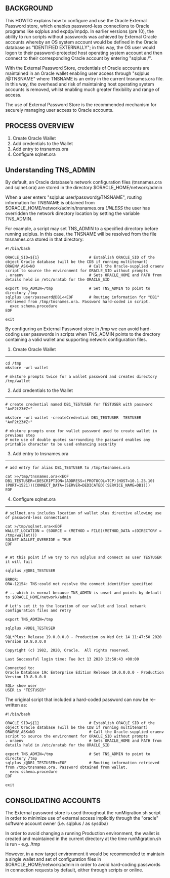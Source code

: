 BACKGROUND
----------
This HOWTO explains how to configure and use the Oracle External Password store, which enables password-less connections to Oracle programs like sqlplus and expdp/impdp. In earlier versions (pre 10), the ability to run scripts without passwords was achieved by External Oracle accounts whereby an OS system account would be defined in the Oracle database as "IDENTIFIED EXTERNALLY"; in this way, the OS user would logon to their password-protected host operating system account and then connect to their corresponding Oracle account by entering "sqlplus /". 

With the External Password Store, credentials of Oracle accounts are maintained in an Oracle wallet enabling user access through "sqlplus /@TNSNAME" where TNSNAME is an entry in the current tnsnames.ora file. In this way, the overhead and risk of maintaining host operating system accounts is removed, whilst enabling much greater flexibility and range of access.

The use of External Password Store is the recommended mechanism for securely managing user access to Oracle accounts.


PROCESS OVERVIEW
----------------
1. Create Oracle Wallet
2. Add credentials to the Wallet
3. Add entry to tnsnames.ora 
4. Configure sqlnet.ora


Understanding TNS_ADMIN
-----------------------
By default, an Oracle database's network configuration files (tnsnames.ora and sqlnet.ora) are stored in the directory $ORACLE_HOME/network/admin

When a user enters "sqlplus user/password@TNSNAME", routing information for TNSNAME is obtained from $ORACLE_HOME/network/admin/tnsnames.ora *UNLESS* the user has overridden the network directory location by setting the variable TNS_ADMIN.

For example, a script may set TNS_ADMIN to a specified directory before running sqlplus. In this case, the TNSNAME will be resolved from the file tnsnames.ora stored in that directory:

```
#!/bin/bash

ORACLE_SID=${1}                      # Establish ORACLE_SID of the object Oracle database (will be the CDB if running multitenant)
ORAENV_ASK=NO                        # Call the Oracle-supplied oraenv script to source the environment for ORACLE_SID without prompts
. oraenv                             # Sets ORACLE_HOME and PATH from details held in /etc/oratab for the ORACLE_SID

export TNS_ADMIN=/tmp                # Set TNS_ADMIN to point to directory /tmp
sqlplus user/password@DB1<<EOF       # Routing information for "DB1" retrieved from /tmp/tnsnames.ora. Password hard-coded in script.
  exec schema.procedure
EOF

exit
```

By configuring an External Password store in /tmp we can avoid hard-coding user passwords in scripts when TNS_ADMIN points to the drectory containing a valid wallet and supporting network configuration files.


1. Create Oracle Wallet
-----------------------
```
cd /tmp
mkstore -wrl wallet

# mkstore prompts twice for a wallet password and creates directory /tmp/wallet
```

2. Add credentials to the Wallet
--------------------------------
```
# create credential named DB1_TESTUSER for TESTUSER with password "AvP2t23#Z+"

mkstore -wrl wallet -createCredential DB1_TESTUSER  TESTUSER  "AvP2t23#Z+"

# mkstore prompts once for wallet password used to create wallet in previous step
# note use of double quotes surrounding the password enables any printable character to be used enhancing security
```

3. Add entry to tnsnames.ora 
----------------------------
```
# add entry for alias DB1_TESTUSER to /tmp/tnsnames.ora

cat >>/tmp/tnsnames.ora<<EOF
DB1_TESTUSER=(DESCRIPTION=(ADDRESS=(PROTOCOL=TCP)(HOST=10.1.25.10)(PORT=1521))(CONNECT_DATA=(SERVER=DEDICATED)(SERVICE_NAME=DB1)))
EOF
```

4. Configure sqlnet.ora
-----------------------
```
# sqllnet.ora includes location of wallet plus directive allowing use of password-less connections

cat >/tmp/sqlnet.ora<<EOF
WALLET_LOCATION = (SOURCE = (METHOD = FILE)(METHOD_DATA =(DIRECTORY = /tmp/wallet)))
SQLNET.WALLET_OVERRIDE = TRUE
EOF


# At this point if we try to run sqlplus and connect as user TESTUSER it will fail

sqlplus /@DB1_TESTUSER

ERROR:
ORA-12154: TNS:could not resolve the connect identifier specified

# .. which is normal because TNS_ADMIN is unset and points by default to $ORACLE_HOME/network/admin

# Let's set it to the location of our wallet and local network configuration files and retry

export TNS_ADMIN=/tmp

sqlplus /@DB1_TESTUSER

SQL*Plus: Release 19.0.0.0.0 - Production on Wed Oct 14 11:47:50 2020
Version 19.8.0.0.0

Copyright (c) 1982, 2020, Oracle.  All rights reserved.

Last Successful login time: Tue Oct 13 2020 13:50:43 +00:00

Connected to:
Oracle Database 19c Enterprise Edition Release 19.0.0.0.0 - Production
Version 19.8.0.0.0

SQL> show user
USER is "TESTUSER"

```

The original script that included a hard-coded password can now be re-written as:


```
#!/bin/bash

ORACLE_SID=${1}                      # Establish ORACLE_SID of the object Oracle database (will be the CDB if running multitenant)
ORAENV_ASK=NO                        # Call the Oracle-supplied oraenv script to source the environment for ORACLE_SID without prompts
. oraenv                             # Sets ORACLE_HOME and PATH from details held in /etc/oratab for the ORACLE_SID

export TNS_ADMIN=/tmp                # Set TNS_ADMIN to point to directory /tmp
sqlplus /@DB1_TESTUSER<<EOF          # Routing information retrieved from /tmp/tnsnames.ora. Password obtained from wallet.
  exec schema.procedure
EOF

exit
```

CONSOLIDATING ACCOUNTS
----------------------
The External password store is used throughout the runMigration.sh script in order to minimize use of external access implicitly through the "oracle" software account owner (i.e. sqlplus / as sysdba)

In order to avoid changing a running Production environment, the wallet is created and maintained in the current directory at the time runMigration.sh is run - e.g. /tmp

However, in a new target environment it would be recommended to maintain a single wallet and set of configuration files in $ORACLE_HOME/network/admin in order to avoid hard-coding passwords in connection requests by default, either through scripts or online.
